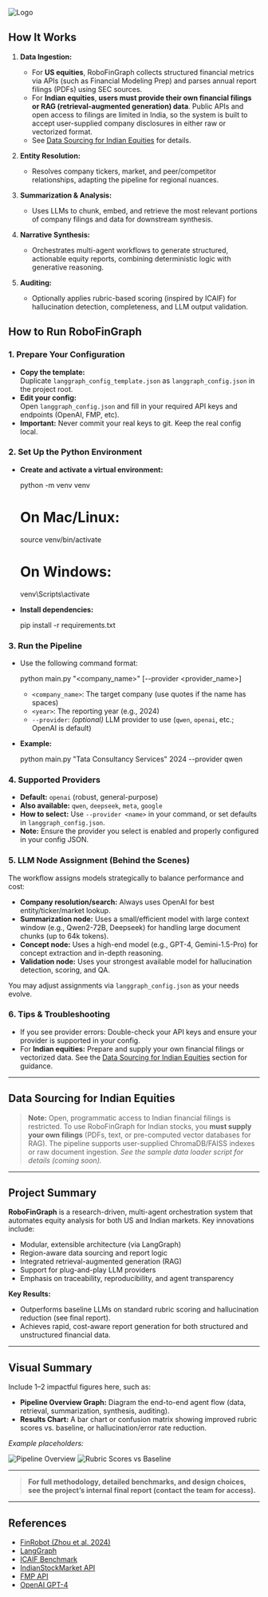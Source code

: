 ![Logo](./doc/logo.png)

## How It Works

1. **Data Ingestion:**  
   - For **US equities**, RoboFinGraph collects structured financial metrics via APIs (such as Financial Modeling Prep) and parses annual report filings (PDFs) using SEC sources.
   - For **Indian equities**, **users must provide their own financial filings or RAG (retrieval-augmented generation) data**. Public APIs and open access to filings are limited in India, so the system is built to accept user-supplied company disclosures in either raw or vectorized format.
   - See [Data Sourcing for Indian Equities](#data-sourcing-for-indian-equities) for details.

2. **Entity Resolution:**  
   - Resolves company tickers, market, and peer/competitor relationships, adapting the pipeline for regional nuances.

3. **Summarization & Analysis:**  
   - Uses LLMs to chunk, embed, and retrieve the most relevant portions of company filings and data for downstream synthesis.

4. **Narrative Synthesis:**  
   - Orchestrates multi-agent workflows to generate structured, actionable equity reports, combining deterministic logic with generative reasoning.

5. **Auditing:**  
   - Optionally applies rubric-based scoring (inspired by ICAIF) for hallucination detection, completeness, and LLM output validation.

## How to Run RoboFinGraph

### 1. Prepare Your Configuration

- **Copy the template:**  
  Duplicate `langgraph_config_template.json` as `langgraph_config.json` in the project root.
- **Edit your config:**  
  Open `langgraph_config.json` and fill in your required API keys and endpoints (OpenAI, FMP, etc).
- **Important:** Never commit your real keys to git. Keep the real config local.

### 2. Set Up the Python Environment

- **Create and activate a virtual environment:**

  python -m venv venv
  # On Mac/Linux:
  source venv/bin/activate
  # On Windows:
  venv\Scripts\activate


* **Install dependencies:**

  pip install -r requirements.txt


### 3. Run the Pipeline

* Use the following command format:


  python main.py "<company_name>" <year> [--provider <provider_name>]


  * `<company_name>`: The target company (use quotes if the name has spaces)
  * `<year>`: The reporting year (e.g., 2024)
  * `--provider`: *(optional)* LLM provider to use (`qwen`, `openai`, etc.; OpenAI is default)
* **Example:**

  python main.py "Tata Consultancy Services" 2024 --provider qwen


### 4. Supported Providers

* **Default:** `openai` (robust, general-purpose)
* **Also available:** `qwen`, `deepseek`, `meta`, `google`
* **How to select:**
  Use `--provider <name>` in your command, or set defaults in `langgraph_config.json`.
* **Note:** Ensure the provider you select is enabled and properly configured in your config JSON.

### 5. LLM Node Assignment (Behind the Scenes)

The workflow assigns models strategically to balance performance and cost:

* **Company resolution/search:** Always uses OpenAI for best entity/ticker/market lookup.
* **Summarization node:**
  Uses a small/efficient model with large context window (e.g., Qwen2-72B, Deepseek) for handling large document chunks (up to 64k tokens).
* **Concept node:**
  Uses a high-end model (e.g., GPT-4, Gemini-1.5-Pro) for concept extraction and in-depth reasoning.
* **Validation node:**
  Uses your strongest available model for hallucination detection, scoring, and QA.

You may adjust assignments via `langgraph_config.json` as your needs evolve.

### 6. Tips & Troubleshooting

* If you see provider errors:
  Double-check your API keys and ensure your provider is supported in your config.
* For **Indian equities:**
  Prepare and supply your own financial filings or vectorized data. See the [Data Sourcing for Indian Equities](#data-sourcing-for-indian-equities) section for guidance.

---

## Data Sourcing for Indian Equities

> **Note:** Open, programmatic access to Indian financial filings is restricted.
> To use RoboFinGraph for Indian stocks, you **must supply your own filings** (PDFs, text, or pre-computed vector databases for RAG).
> The pipeline supports user-supplied ChromaDB/FAISS indexes or raw document ingestion.
> *See the sample data loader script for details (coming soon).*

---

## Project Summary

**RoboFinGraph** is a research-driven, multi-agent orchestration system that automates equity analysis for both US and Indian markets.
Key innovations include:

* Modular, extensible architecture (via LangGraph)
* Region-aware data sourcing and report logic
* Integrated retrieval-augmented generation (RAG)
* Support for plug-and-play LLM providers
* Emphasis on traceability, reproducibility, and agent transparency

**Key Results:**

* Outperforms baseline LLMs on standard rubric scoring and hallucination reduction (see final report).
* Achieves rapid, cost-aware report generation for both structured and unstructured financial data.

---

## Visual Summary

Include 1–2 impactful figures here, such as:

* **Pipeline Overview Graph:** Diagram the end-to-end agent flow (data, retrieval, summarization, synthesis, auditing).
* **Results Chart:** A bar chart or confusion matrix showing improved rubric scores vs. baseline, or hallucination/error rate reduction.

*Example placeholders:*

![Pipeline Overview](./doc/pipeline_overview.png)
![Rubric Scores vs Baseline](./doc/results_rubric_comparison.png)

---

> **For full methodology, detailed benchmarks, and design choices, see the project’s internal final report (contact the team for access).**

---

## References

- [FinRobot (Zhou et al. 2024)](https://arxiv.org/abs/2411.08804)  
- [LangGraph](https://github.com/langchain-ai/langgraph)  
- [ICAIF Benchmark](https://acm-icaif.org/)  
- [IndianStockMarket API](https://indianapi.in/indian-stock-market)  
- [FMP API](https://site.financialmodelingprep.com/developer/docs)  
- [OpenAI GPT-4](https://platform.openai.com/docs/)


